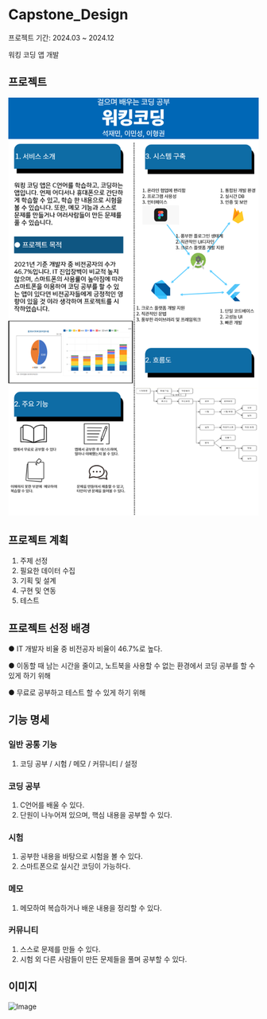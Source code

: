 # Capstone_Design
프로젝트 기간: 2024.03 ~ 2024.12

워킹 코딩 앱 개발
## 프로젝트
![프로제트 포스터](https://github.com/SJM7301/Capstone_Design/blob/SJM7301-patch-1/%ED%94%84%EB%A1%9C%EC%A0%9D%ED%8A%B8%20%ED%8F%AC%EC%8A%A4%ED%84%B0.png)

## 프로젝트 계획
1. 주제 선정
2. 필요한 데이터 수집
3. 기획 및 설계
4. 구현 및 연동
5. 테스트

## 프로젝트 선정 배경
● IT 개발자 비율 중 비전공자 비율이 46.7%로 높다.

● 이동할 때 남는 시간을 줄이고, 노트북을 사용할 수 없는 환경에서 코딩 공부를 할 수 있게 하기 위해

● 무료로 공부하고 테스트 할 수 있게 하기 위해

## 기능 명세
### 일반 공통 기능
1. 코딩 공부 / 시험 / 메모 / 커뮤니티 / 설정

### 코딩 공부
1. C언어를 배울 수 있다.
2. 단원이 나누어져 있으며, 핵심 내용을 공부할 수 있다.

### 시험
1. 공부한 내용을 바탕으로 시험을 볼 수 있다.
2. 스마트폰으로 실시간 코딩이 가능하다.

### 메모
1. 메모하여 복습하거나 배운 내용을 정리할 수 있다.

### 커뮤니티
1. 스스로 문제를 만들 수 있다.
2. 시험 외 다른 사람들이 만든 문제들을 풀며 공부할 수 있다.


## 이미지
![Image](https://github.com/user-attachments/assets/e1402ca4-5896-4bf8-8019-341a5f037771)
